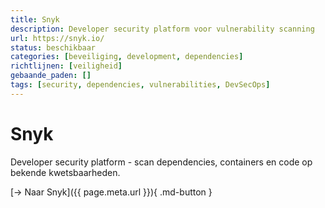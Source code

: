 ```yaml
---
title: Snyk
description: Developer security platform voor vulnerability scanning
url: https://snyk.io/
status: beschikbaar
categories: [beveiliging, development, dependencies]
richtlijnen: [veiligheid]
gebaande_paden: []
tags: [security, dependencies, vulnerabilities, DevSecOps]
---
```


# Snyk

Developer security platform - scan dependencies, containers en code op bekende kwetsbaarheden.

[→ Naar Snyk]({{ page.meta.url }}){ .md-button }
